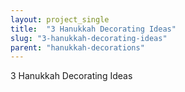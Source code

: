 ```yaml
---
layout: project_single
title:  "3 Hanukkah Decorating Ideas"
slug: "3-hanukkah-decorating-ideas"
parent: "hanukkah-decorations"
---
```

3 Hanukkah Decorating Ideas